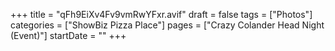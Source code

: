 +++
title = "qFh9EiXv4Fv9vmRwYFxr.avif"
draft = false
tags = ["Photos"]
categories = ["ShowBiz Pizza Place"]
pages = ["Crazy Colander Head Night (Event)"]
startDate = ""
+++

